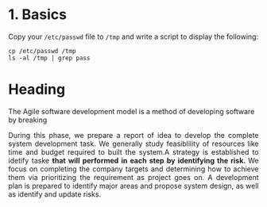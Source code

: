 # 1. Basics
Copy your `/etc/passwd` file to `/tmp` and write a script to display the following:


```
cp /etc/passwd /tmp
ls -al /tmp | grep pass
```


# Heading

The Agile software development model is a method of developing software by breaking 

<div style='text-align: justify;'>
During this phase, we prepare a report of idea to develop the complete system development task. We generally study feasiblility of resources like time and budget required to built the system.A strategy is established to idetify taske <b>that will performed in each step by identifying the risk. </b> We focus on completing the company targets and determining how to achieve them via prioritizing the requirement as project goes on. A development plan is prepared to identify major areas and propose system design, as well as identify and update risks.
</div>

